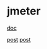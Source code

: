 # jmeter

[doc](https://jmeter.apache.org/usermanual/get-started.html)

[post](https://www.jianshu.com/p/64d29b6a9ad2)
[post](https://zhuanlan.zhihu.com/p/439698252)
